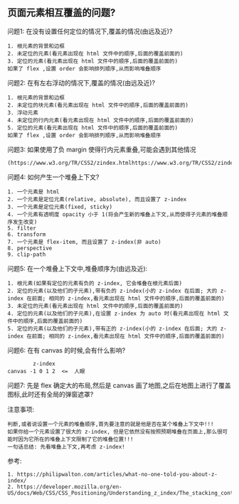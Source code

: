 ## 页面元素相互覆盖的问题?

问题1: 在没有设置任何定位的情况下,覆盖的情况(由远及近)?

    1. 根元素的背景和边框
    2. 未定位的元素(看元素出现在 html 文件中的顺序,后面的覆盖前面的)
    3. 定位的元素(看元素出现在 html 文件中的顺序,后面的覆盖前面的)
    如果了 flex ,设置 order 会影响排列顺序,从而影响堆叠顺序

问题2: 在有左右浮动的情况下,覆盖的情况(由远及近)?

    1. 根元素的背景和边框
    2. 未定位的块元素(看元素出现在 html 文件中的顺序,后面的覆盖前面的)
    3. 浮动元素
    4. 未定位的行内元素(看元素出现在 html 文件中的顺序,后面的覆盖前面的)
    5. 定位的元素(看元素出现在 html 文件中的顺序,后面的覆盖前面的)
    如果了 flex ,设置 order 会影响排列顺序,从而影响堆叠顺序

问题3: 如果使用了负 margin 使得行内元素重叠,可能会遇到其他情况

    (https://www.w3.org/TR/CSS2/zindex.htmlhttps://www.w3.org/TR/CSS2/zindex.html)

问题4: 如何产生一个堆叠上下文?

    1. 一个元素是 html
    2. 一个元素是定位元素(relative, absolute), 而且设置了 z-index
    3. 一个元素是定位元素(fixed, sticky)
    4. 一个元素有透明度 opacity 小于 1(将会产生新的堆叠上下文,从而使得子元素的堆叠顺序发生改变)
    5. filter
    6. transform
    7. 一个元素是 flex-item, 而且设置了 z-index(非 auto)
    8. perspective
    9. clip-path

问题5: 在一个堆叠上下文中,堆叠顺序为(由远及近):

    1. 根元素(如果有定位的元素有负的 z-index, 它会堆叠在根元素后面)
    2. 定位的元素(以及他们的子元素),带有负的 z-index(小的 z-index 在后面; 大的 z-index 在前面; 相同的 z-index,看元素出现在 html 文件中的顺序,后面的覆盖前面的)
    3. 未定位的元素(看元素出现在 html 文件中的顺序,后面的覆盖前面的)
    4. 定位的元素(以及他们的子元素),在设置 z-index 为 auto 时(看元素出现在 html 文件中的顺序,后面的覆盖前面的)
    5. 定位的元素(以及他们的子元素),带有正的 z-index(小的 z-index 在后面; 大的 z-index 在前面; 相同的 z-index,看元素出现在 html 文件中的顺序,后面的覆盖前面的)

问题6: 在有 canvas 的时候,会有什么影响?

            z-index
    canvas -1 0 1 2  <=  人眼

问题7: 先是 flex 确定大的布局,然后是 canvas 画了地图,之后在地图上进行了覆盖图标,此时还有全局的弹窗遮罩?

注意事项: 

    判断,或者说设置一个元素的堆叠顺序,首先要注意的就是他是否在某个堆叠上下文中!!!
    如果你给一个元素设置了很大的 z-index, 但是它依然没有按照预期堆叠在页面上,那么很可能时因为它所在的堆叠上下文限制了它的堆叠位置!!!
    一句话总结: 先看堆叠上下文,再考虑 z-index!

参考:

    1. https://philipwalton.com/articles/what-no-one-told-you-about-z-index/
    2. https://developer.mozilla.org/en-US/docs/Web/CSS/CSS_Positioning/Understanding_z_index/The_stacking_context
